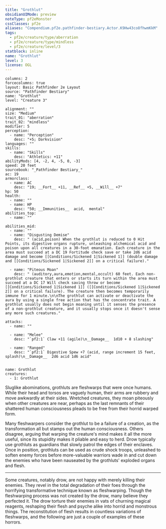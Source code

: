 ```yaml
---
title: "Grothlut"
obsidianUIMode: preview
noteType: pf2eMonster
cssClasses: pf2e
aliases: "Compendium.pf2e.pathfinder-bestiary.Actor.K9Hw43co8fhwmKkM" 
tags:
  - pf2e/creature/type/aberration
  - pf2e/creature/type/mindless
  - pf2e/creature/level/3
statblock: inline
name: "Grothlut"
level: 3
license: OGL
---
```


```statblock
columns: 2
forcecolumns: true
layout: Basic Pathfinder 2e Layout
source: "Pathfinder Bestiary"
name: "Grothlut"
level: "Creature 3"

alignment: ""
size: "Medium"
trait_01: "aberration"
trait_02: "mindless"
modifier: 5
perception:
  - name: "Perception"
    desc: "+5; Darkvision"
languages: ""
skills:
  - name: "Skills"
    desc: "Athletics: +11"
abilityMods: [4, -2, 4, -5, 0, -3]
speed: 20 feet
sourcebook: "_Pathfinder Bestiary_"
ac: 19
armorclass:
  - name: AC
    desc: "19; __Fort__ +11, __Ref__ +5, __Will__ +7"
hp: 50
health:
  - name: ""
  - name: HP
    desc: "50; __Immunities__  acid,  mental"
abilities_top:
  - name: ""

abilities_mid:
  - name: ""
  - name: "Disgusting Demise"
    desc: " (acid,poison) When the grothlut is reduced to 0 Hit Points, its digestive organs rupture, unleashing alchemical acid and poison upon all creatures in a 30-foot emanation. Each creature in the area must succeed at a DC 19 Fortitude check save or take 2d6 acid damage and become [[Conditions/Sickened 1|Sickened 1]] (double damage and [[Conditions/Sickened 1|Sickened 2]] on a critical failure)."

  - name: "Piteous Moan"
    desc: " (auditory,aura,emotion,mental,occult) 60 feet. Each non-grothlut creature that enters or starts its turn within the area must succeed at a DC 17 Will check saving throw or become [[Conditions/Sickened 1|Sickened 1]] ([[Conditions/Sickened 1|Sickened 2]] on a critical failure). The creature then becomes temporarily immune for 1 minute.\n\nThe grothlut can activate or deactivate the aura by using a single free action that has the concentrate trait. A grothlut usually does not begin moaning until it senses the presence of a non-grothlut creature, and it usually stops once it doesn't sense any more such creatures."

attacks:
  - name: ""

  - name: "Melee"
    desc: "`pf2:1` Claw +11 (agile)\n__Damage__  1d10 + 8 slashing"

  - name: "Ranged"
    desc: "`pf2:1` Digestive Spew +7 (acid, range increment 15 feet, splash)\n__Damage__  2d6 acid 1d6 acid"
 
```

```encounter-table
name: Grothlut
creatures:
  - 1: Grothlut
```



Sluglike abominations, grothluts are fleshwarps that were once humans. While their head and torsos are vaguely human, their arms are rubbery and move awkwardly at their sides. Wretched creatures, they moan piteously when other creatures are near, perhaps as the last remnants of their shattered human consciousness pleads to be free from their horrid warped form.

Many fleshwarpers consider the grothlut to be a failure of a creation, as the transformation all but stamps out the human consciousness. Others disagree, arguing that warping the creature's mind makes it all the more useful, since its stupidity makes it pliable and easy to herd. Drow typically use grothluts as guardians that slowly patrol the edges of their enclaves. Once in position, grothluts can be used as crude shock troops, unleashed to soften enemy forces before more-valuable warriors wade in and cut down the enemies who have been nauseated by the grothluts' exploded organs and flesh.

* * *

Some creatures, notably drow, are not happy with merely killing their enemies. They revel in the total degradation of their foes through the horrifying transformative technique known as fleshwarping. Though the fleshwarping process was not created by the drow, many believe they perfected it. The drow torture their enemies in vats of churning magical reagents, reshaping their flesh and psyche alike into horrid and monstrous things. The reconstitution of flesh results in countless variations of fleshwarps, and the following are just a couple of examples of these horrors.
